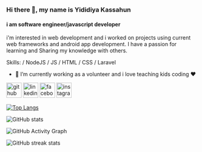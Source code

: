 ### Hi there 👋, my name is Yididiya Kassahun
#### i am software engineer/javascript developer

i'm interested in web development and i worked on projects using current web frameworks and android app development. I have a passion for learning and Sharing my knowledge with others. 

Skills:  / NodeJS / JS / HTML / CSS / Laravel

- 🔭 I’m currently working as a volunteer and i love teaching kids coding ❤️ 


[<img src='https://cdn.jsdelivr.net/npm/simple-icons@3.0.1/icons/github.svg' alt='github' height='40'>](https://github.com/yididiya-kassahun)  [<img src='https://cdn.jsdelivr.net/npm/simple-icons@3.0.1/icons/linkedin.svg' alt='linkedin' height='40'>](https://www.linkedin.com/in/yididiya-kassahun-9a2a15164/)  [<img src='https://cdn.jsdelivr.net/npm/simple-icons@3.0.1/icons/facebook.svg' alt='facebook' height='40'>](https://www.facebook.com/jedidiah.kassahun)  [<img src='https://cdn.jsdelivr.net/npm/simple-icons@3.0.1/icons/instagram.svg' alt='instagram' height='40'>](https://www.instagram.com/yidi_kassahun/)  

[![Top Langs](https://github-readme-stats.vercel.app/api/top-langs/?username=yididiya-kassahun)](https://github.com/anuraghazra/github-readme-stats)

![GitHub stats](https://github-readme-stats.vercel.app/api?username=yididiya-kassahun&show_icons=true&count_private=true)  

![GitHub Activity Graph](https://activity-graph.herokuapp.com/graph?username=yididiya-kassahun)  

![GitHub streak stats](https://github-readme-streak-stats.herokuapp.com/?user=yididiya-kassahun)  

